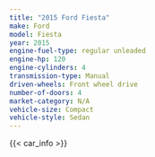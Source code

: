 ```yaml
---
title: "2015 Ford Fiesta"
make: Ford
model: Fiesta
year: 2015
engine-fuel-type: regular unleaded
engine-hp: 120
engine-cylinders: 4
transmission-type: Manual
driven-wheels: Front wheel drive
number-of-doors: 4
market-category: N/A
vehicle-size: Compact
vehicle-style: Sedan
---
```


{{< car_info >}}
